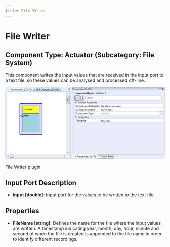 ```yaml
---
title: File Writer
---
```


# File Writer

## Component Type: Actuator (Subcategory: File System)

This component writes the input values that are received in the input port to a text file, so these values can be analysed and processed off-line.

![Screenshot: File Writer plugin](./img/FileWriter.jpg "Screenshot: File Writer plugin")

File Writer plugin

## Input Port Description

- **input \[double\]:** Input port for the values to be written to the text file.

## Properties

- **FileName \[string\]:** Defines the name for the file where the input values are written. A timestamp indicating year, month, day, hour, minute and second of when the file is created is appended to the file name in order to identify different recordings.
